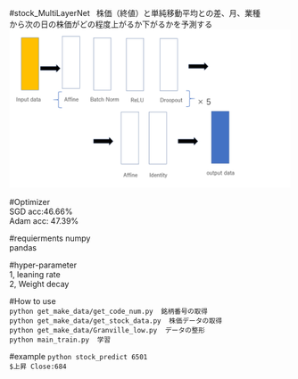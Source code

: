 #stock_MultiLayerNet  
株価（終値）と単純移動平均との差、月、業種  
から次の日の株価がどの程度上がるか下がるかを予測する  
![image](./画像.PNG)  
  
#Optimizer  
SGD acc:46.66%  
Adam acc: 47.39%  
  
#requierments 
numpy  
pandas  

#hyper-parameter  
1, leaning rate  
2, Weight decay  

#How to use  
`python get_make_data/get_code_num.py  銘柄番号の取得`  
`python get_make_data/get_stock_data.py  株価データの取得`  
`python get_make_data/Granville_low.py  データの整形`  
`python main_train.py  学習`  

#example
`python stock_predict 6501`  
`$上昇 Close:684`
